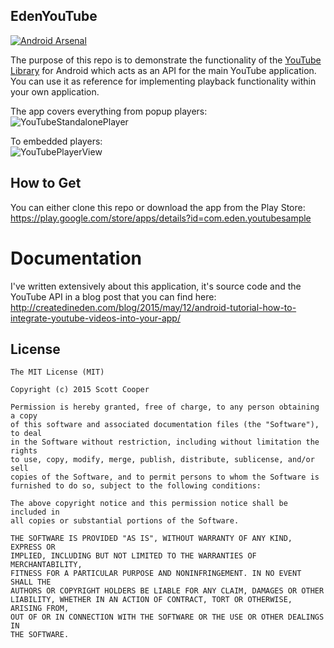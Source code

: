 EdenYouTube
-------
[![Android Arsenal](https://img.shields.io/badge/Android%20Arsenal-EdenYouTube-green.svg?style=flat)](https://android-arsenal.com/details/1/2040)

The purpose of this repo is to demonstrate the functionality of the [YouTube Library](https://developers.google.com/youtube/android/player/)
for Android which acts as an API for the main YouTube application. You can use it as reference for implementing playback functionality within your own application.

The app covers everything from popup players:
<br>![YouTubeStandalonePlayer](https://github.com/Glurt/EdenYouTube/blob/master/screenshots/gif1.gif)

To embedded players:
<br>![YouTubePlayerView](https://github.com/Glurt/EdenYouTube/blob/master/screenshots/gif2.gif)

How to Get
-------
You can either clone this repo or download the app from the Play Store:
<br>https://play.google.com/store/apps/details?id=com.eden.youtubesample

# Documentation
I've written extensively about this application, it's source code and the YouTube API in a blog post that you can find here:
<br>http://createdineden.com/blog/2015/may/12/android-tutorial-how-to-integrate-youtube-videos-into-your-app/

License
-------
    The MIT License (MIT)

    Copyright (c) 2015 Scott Cooper

    Permission is hereby granted, free of charge, to any person obtaining a copy
    of this software and associated documentation files (the "Software"), to deal
    in the Software without restriction, including without limitation the rights
    to use, copy, modify, merge, publish, distribute, sublicense, and/or sell
    copies of the Software, and to permit persons to whom the Software is
    furnished to do so, subject to the following conditions:

    The above copyright notice and this permission notice shall be included in
    all copies or substantial portions of the Software.

    THE SOFTWARE IS PROVIDED "AS IS", WITHOUT WARRANTY OF ANY KIND, EXPRESS OR
    IMPLIED, INCLUDING BUT NOT LIMITED TO THE WARRANTIES OF MERCHANTABILITY,
    FITNESS FOR A PARTICULAR PURPOSE AND NONINFRINGEMENT. IN NO EVENT SHALL THE
    AUTHORS OR COPYRIGHT HOLDERS BE LIABLE FOR ANY CLAIM, DAMAGES OR OTHER
    LIABILITY, WHETHER IN AN ACTION OF CONTRACT, TORT OR OTHERWISE, ARISING FROM,
    OUT OF OR IN CONNECTION WITH THE SOFTWARE OR THE USE OR OTHER DEALINGS IN
    THE SOFTWARE.
